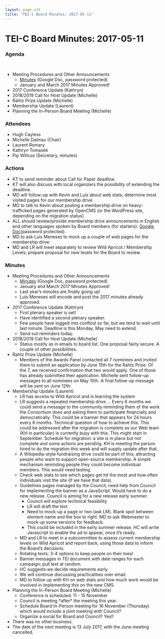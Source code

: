 ```yaml
---
layout: page.njk
title: "TEI-C Board Minutes: 2017-05-11"
---
```

# TEI-C Board Minutes: 2017-05-11




### Agenda


  
 
 * Meeting Procedures and Other Announcements
	+ [Minutes](https://docs.google.com/document/d/1J9JMX79-OaaVUSOA6fl1ih0miV92-9KYrFhuV5jc4iQ/edit?usp=sharing "Minutes") (Google Doc, password protected)
	+ January and March 2017 Minutes Approved!
* 2017 Conference Update (Kathryn)
* 2018/2019 Call for Host Update (Michelle)
* Rahtz Prize Update (Michelle)
* Membership Update (Laurent)
* Planning the In\-Person Board Meeting (Michelle)




### Attendees


* Hugh Cayless
* Michelle Dalmau (Chair)
* Laurent Romary
* Kathryn Tomasek
* Pip Willcox (Secretary, minutes)




### Actions


* KT to send reminder about Call for Paper deadline.
* KT will also discuss with local organizers the possibility of extending the deadline.
* MD will follow\-up with Kevin and Luis about web stats; determine most visited pages
 for our membership drive.
* MD to talk to Kevin about posting a membership drive on heavy\-trafficked pages generated
 by OpenCMS (or the WordPress site, depending on the migration status).
* ALL should review/provide membership drive announcements in English and other languages
 spoken by Board members (for starters): [Google Doc](https://docs.google.com/document/d/1mOk7shxlM5Ivn6S6cjtSXNid-_UY_HMY4kGUqHONLa8/edit?usp=sharing "Google Doc")(password protected).
* MD to ask Luis Meneses to mock up a couple of web pages for the membership drive.
* MD and LR will meet separately to review Wild Apricot / Membership Levels; prepare
 proposal for new levels for the Board to review.




### Minutes


* Meeting Procedures and Other Announcements
	+ [Minutes](https://docs.google.com/document/d/1J9JMX79-OaaVUSOA6fl1ih0miV92-9KYrFhuV5jc4iQ/edit?usp=sharing "Minutes") (Google Doc, password protected)
	+ January and March 2017 Minutes Approved!
	+ Last year’s minutes are finally going up!
	+ Luis Meneses will encode and post the 2017 minutes already approved.
* 2017 Conference Update (Kathryn)
	+ First plenary speaker is set!
	+ Have identified a second plenary speaker.
	+ Few people have logged into conftool so far, but we tend to wait until last minute.
	 Deadline is this Monday. May need to extend.
	+ Send out reminders today.
* 2018/2019 Call for Host Update (Michelle)
	+ Status mostly as in emails to board list. One proposal fairly secure. A couple of
	 other possibilities.
* Rahtz Prize Update (Michelle)
	+ Members of the Awards Panel contacted all 7 nominees and invited them to submit an
	 application by June 15th for the Rahtz Prize. Of the 7, we received confirmation that
	 two would apply. One of those has already submitted their application. Michelle sent
	 follow\-up messages to all nominees on May 10th. A final follow\-up message will be
	 sent on June 12th.
* Membership Update (Laurent)
	+ LR has access to Wild Apricot and is learning the system
	+ LR suggests a repeated membership drive … Every 6 months we could send a message to
	 the community reminding them of the work the Consortium does and asking them to participate
	 financially and democratically. This could be a banner that appears for 24 hours every
	 6 months. Technical question of how to achieve this. This could be addressed after
	 the migration is complete as our Web team (KH in particular) is currently busy with
	 this. This might start in September. Schedule for migration: a site is in place but
	 not complete and some actions are pending. KH is meeting the person hired to do the
	 migration this week and will supply update after that.
	+ A Wikipedia\-style fundraising drive could be part of this, attracting people who want
	 to support open\-source membership. A simple mechanism reminding people they could
	 become individual members. This would need testing.
	+ Check web stats to see which pages get hit the most and how often individuals visit
	 the site (if we have that data).
	+ Guidelines pages managed by the Council; need help from Council for implementing the
	 banner as a JavaScript. Would have to do a new release. Council is aiming for a new
	 release early summer.
		- Council will explore technical feasibility
		- LR will draft the text
		- Need to mock\-up a page or two (ask LM). Blank spot between element name and the box
		 to right. MD to ask Webmaster to mock up some versions for feedback.
		- This could be included in the early summer release. HC will write Javascript to enable
		 the ad to appear, once it’s ready.
	+ MD and LR to meet in a subcommittee to assess current membership levels on Wild Apricot
	 and report back, using those data to inform the Board’s decisions.
	+ Rotating texts: 3\-4 options to keep people on their toes!
	+ Banner messages in TEI document with date ranges for each campaign; pull text at random.
	+ HC suggests we decide requirements early.
	+ We will continue discussing practicalities over email.
	+ MD to follow up with KH on web stats and how much work would be involved in implementing
	 this on the new CMS.
* Planning the In\-Person Board Meeting (Michelle)
	+ Conference is scheduled: 11 \- 15 November
	+ Council is meeting \*after\* the meeting this year
	+ Schedule Board In\-Person meeting for 16 November (Thursday) which would include a
	 joint meeting with Council?
	+ Organize a social for Board and Council? Yes!!
* There was no other business.
* The date of the next meeting is 13 July 2017, with the June meeting cancelled.




